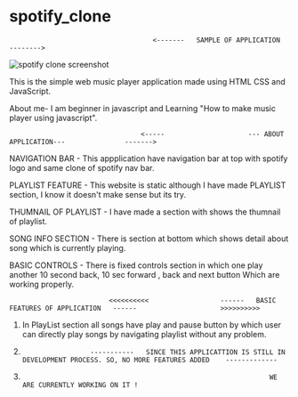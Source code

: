 # spotify_clone

                                        <-------   SAMPLE OF APPLICATION   -------->
![spotify clone screenshot](https://github.com/Amardeep-sys/spotify_clone/assets/139546920/1c9c8535-6365-4fb4-b7e0-7df1f9248219)

This is the simple web music player application made using HTML CSS and JavaScript.

About me-        I am beginner in javascript and Learning "How to make music player using javascript".

                                     <-----                     --- ABOUT APPLICATION---               ------->

NAVIGATION BAR         - This appplication have navigation bar at top with spotify logo and same clone of spotify nav bar. 

PLAYLIST FEATURE       - This website is static although I have made PLAYLIST section, I know it doesn't make sense but its try.

THUMNAIL OF PLAYLIST   - I have made a section with shows the thumnail of playlist.

SONG INFO SECTION      - There is section at bottom which shows detail about song which is currently playing.

BASIC CONTROLS         - There is fixed controls section in which one play another 10 second back, 10 sec forward , back and next button Which are working properly.

                             <<<<<<<<<<                  ------   BASIC FEATURES OF APPLICATION   ------                     >>>>>>>>>>

1. In PlayList section all songs have play and pause button by which user can directly play songs by navigating playlist without any problem.

2.                      -----------   SINCE THIS APPLICATTION IS STILL IN DEVELOPMENT PROCESS. SO, NO MORE FEATURES ADDED    -------------

3.                                                                   WE ARE CURRENTLY WORKING ON IT !
